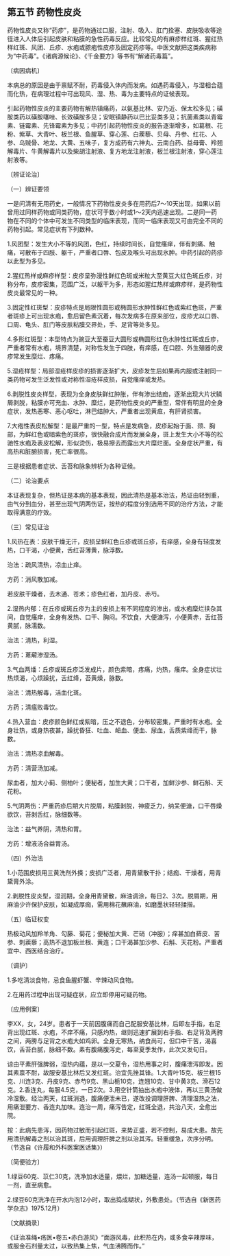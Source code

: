 ## 第五节 药物性皮炎

药物性皮炎又称“药疹”，是药物通过口服，注射、吸入、肛门拴塞、皮肤吸收等途径进入人体后引起皮肤和粘膜的急性药毒反应。比较常见的有麻疹样红斑、猩红热样红斑、风团、丘疹、水疱或脓疱性皮疹及固定药疹等。中医文献把这类疾病称为“中药毒”。《诸病源候论》、《千金要方》等书有“解诸药毒篇”。

〔病因病机〕

本病总的原因是由于禀赋不耐，药毒侵入体内而发病。如遇药毒侵入，与湿相合蕴而化热，在病理过程中可出现风、湿、热、毒为主要特点的证候表现。

引起药物性皮炎的主要药物有解热镇痛药，以氨基比林、安乃近、保太松多见；磺胺类药以磺胺噻唑、长效磺胺多见；安眠镇静药以巴比妥类多见；抗菌素类以青霉素、链霉素、先锋霉素为多见；中药引起药物性皮炎的报告逐渐增多，如葛根、花粉、紫草、大青叶、板兰根、鱼腥草、穿心莲、白蒺藜、贝母、丹参、红花、人参、乌贼骨、地龙、大黄、五味子，复方成药有六神丸、云南白药、益母膏、羚翘解毒片、牛黄解毒片以及柴胡注射液、复方地龙注射液，板兰根注射液，穿心莲注射液等。

〔辨证论治〕

（一）辨证要领

一是问清有无用药史，一般情况下药物性皮炎多在用药后7〜10天出现，如果以前曾用过同样药物或同类药物，症状可于数小时或1〜2天内迅速出现。二是同一药物在不同的个体中可发生不同类型的临床表现，而同一临床表现又可由完全不同的药物引起。常见症状有下列数种。

1.风团型：发生大小不等的风团，色红，持续时间长，自觉瘙痒，伴有刺痛、触痛，可散布于四肢、躯干，严重者口唇、包皮及喉头可出现氷肿。中药引起的药疹以此型为多见。

2.猩红热样或麻疹样型：皮疹呈弥漫性鲜红色斑或米粒大至黄豆大红色斑丘疹，对称分布，皮疹密集，范围广泛，以躯干为多，形态如猩红热样或麻疹样，是药物性皮炎最常见的一种。

3.固定性红斑型：皮疹特点是局限性圆形或椭圆形水肿性鲜红色或紫红色斑，严重者斑疹上可出现水疱，愈后留色素沉着，每次发病多在原来部位，皮疹尤以口唇、口周、龟头、肛门等皮肤粘膜交界处，手、足背等处多见。

4.多形红斑型：本型特点为豌豆大至蚕豆大圆形或椭圆形红色水肿性红斑或丘疹，严重者常有水疱，境界清楚，对称性发生于四肢，有痒感，在口腔、外生殖器的皮疹常发生糜烂、疼痛。

5.湿疮样型：局部湿疮样皮疹的损害逐渐扩大，皮疹发生后如果再内服或注射同一类药物可发生泛发性或对称性湿疮样皮损，自觉瘙痒或发热。

6.剥脱性皮炎样型，表现为全身皮肤鲜红肿胀，伴有渗出结痂，逐渐出现大片状鳞屑剥脱，粘膜亦可充血、水肿、糜烂，是药物性皮炎的严重型，常伴有明显的全身症状，发热恶寒、恶心呕吐，淋巴结肿大，严重者出现黄疸，有肝肾损害。

7.大疱性表皮松解型：是最严重的一型，特点是发病急，皮疹起始于面、颈、胸部，为鲜红色或暗紫色的斑疹，很快融合成片而发展全身，斑上发生大小不等的松驰性水疱及表皮松解，形似烫伤，极易擦去而露出大片糜烂面。全身症状严重，有高热和脏腑损害，死亡率很高。

三是根据患者症状、舌苔和脉象辨析为各种证候。

（二）论治要点

本证表现复杂，但热证是本病的基本表现，因此清热是基本治法，热证由轻到重，由气分到血分，甚至出现气阴两伤证，按热的程度分别选用不同的治疗方法，才能取得满意的疗效。

（三）常见证治

1.风热在表：皮肤干燥无汗，皮损呈鲜红色丘疹或斑丘疹，有痒感，全身有轻度发热，口干渴，小便黄，舌红苔薄黄，脉浮数。

治法：疏风清热，凉血止痒。

方药：消风散加减。

若皮肤干燥者，去木通、苍术；疹色红者，加丹皮、赤芍。

2.湿热内郁：在丘疹或斑丘疹为主的皮损上有不同程度的渗出，或水疱糜烂挟杂其间，自觉瘙痒，全身有发热、口干、胸闷。不饮食，大便溏泻，小便黄赤，舌红苔黄腻，脉濡数。

治法：清热，利湿。

方药：萆薢渗湿汤。

3.气血两燔：丘疹或斑丘疹泛发成片，颜色紫暗，疼痛，灼热，瘙痒。全身症状壮热烦渴，心烦躁扰，舌红绛，苔黄燥，脉数。

治法：清热解毒，活血化斑。

方药；清瘟败毒饮。

4.热入营血：皮疹颜色鲜红或紫暗，压之不退色，分布较密集，严重时有水疱。全身壮热，或身热夜甚，躁扰昏狂、吐血、衄血、便血、尿血，舌质紫绛而干，脉数。

治法：清热凉血解毒。

方药：清营汤加减。

尿血者，加大小蓟、侧柏叶；便秘者，加生大黄；口干者，加鲜沙参、鲜石斛、天花粉。

5.气阴两伤：严重药疹后期大片脱屑，粘膜剥脱，神疲乏力，纳呆便溏，口干唇燥欲饮，苔剥舌红，脉细数等。

治法：益气养阴，清热和胃。

方药：增液汤合益胃汤。

（四）外治法

1.小范围皮损用三黄洗剂外搽；皮损广泛者，用青黛散干扑；结痂、干燥者，用青黛膏外涂。

2.剥脱性皮炎型，湿润期，全身用青黛散，麻油调涂，每日2、3次。脱屑期，用麻油少许保护皮肤，如凝成厚痂，需用棉花蘸麻油，如磨墨状轻轻揉揩。

（五）临证权变

热极动风加羚羊角、勾藤、菊花；便秘加大黄、芒硝（冲服）；痒甚加白藓皮、苦参、刺蒺藜；高热不退加板兰根、黄连；口干渴甚加沙参、石斛、天花粉。严重者宜中、西医结合治疗。

〔调护〕

1.多吃清淡食物，忌食鱼腥虾蟹、辛辣动风食物。

2.在用药过程中出现可疑症状，应立即停用可疑药物。

〔应用例案〕

李XX，女，24岁。患者于一天前因腹痛而自己配服安基比林，后即左手指，右足背出现红斑、水疱，不痒不痛，只感灼热，继则迅速扩展到右手指、右足背及两胯之间，两胯与足背之水疱大如鸡卵。全身无寒热，纳食尚可，但口中干苦，渴喜饮，舌苔白腻，脉细不数。素有腹痛腹泻史，每至夏季发作，此次又发旬日。

谅由平素肝强脾弱，湿热内蕴，是以一交夏令，湿热用事之时，腹痛泄泻即发。因其素禀不耐，故服安基比林后又发红斑。治宜先挫其锋。1.大青叶15克、板兰根15克、川连3克、丹皮9克、赤芍9克、黑山栀10克，连翘10克、甘中黄3克、滑石12克。2.香连丸，每服4.5克，一日2次。3.用空针筒抽出水疱中液体，再以三黄汤做冷湿敷。经治两天，红斑消退，腹痛便泄未已，遂改投调理肝脾、清理湿热之法，用痛泄要方、香连丸加味。连治一周，痛泻告定，红斑全退，共治八天，全愈出院。

按：此病先患泻，因药物过敏而引起红斑，来势正盛，若不控制，易成大患。故先用清热解毒之剂以治其斑，后用调理肝脾之剂以治其泻。轻重缓急，次序分明。（节选自《许履和外科医案医话集》）

〔简便验方〕

1.绿豆60克、苡仁30克，洗净加水适量，煨烂，加糖适量，连汤一起顿服，每日一剂，直至病愈。

2.绿豆60克洗净在开水内泡12小时，取出捣成糊状，外敷患处。（节选自《新医药学杂志》1975.12月）

〔文献摘录〕

《证治准绳•疡医•卷五•赤白游风》“面游风毒，此积热在内，或多食辛辣厚味，或服金石剂量太过，以致热集上焦，气血沸腾而作。”
